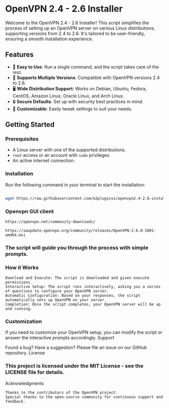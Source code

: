 # OpenVPN 2.4 - 2.6 Installer

Welcome to the OpenVPN 2.4 - 2.6 Installer! This script simplifies the process of setting up an OpenVPN server on various Linux distributions, supporting versions from 2.4 to 2.6. It's tailored to be user-friendly, ensuring a smooth installation experience.

## Features

- 🚀 **Easy to Use**: Run a single command, and the script takes care of the rest.
- 🔄 **Supports Multiple Versions**: Compatible with OpenVPN versions 2.4 to 2.6.
- 🖥️ **Wide Distribution Support**: Works on Debian, Ubuntu, Fedora, CentOS, Amazon Linux, Oracle Linux, and Arch Linux.
- 🔒 **Secure Defaults**: Set up with security best practices in mind.
- 📝 **Customizable**: Easily tweak settings to suit your needs.

## Getting Started

### Prerequisites

- A Linux server with one of the supported distributions.
- `root` access or an account with `sudo` privileges.
- An active internet connection.

### Installation

Run the following command in your terminal to start the installation:

```bash

wget https://raw.githubusercontent.com/e2pluginss/openvpn2.4-2.6-install/main/openvpn-install-new.sh && chmod 0777 openvpn-install-new.sh &&  bash openvpn-install-new.sh

```
### Openvpn GUI client

    https://openvpn.net/community-downloads/
    
    https://swupdate.openvpn.org/community/releases/OpenVPN-2.6.8-I001-amd64.msi

### The script will guide you through the process with simple prompts.
### How it Works

    Download and Execute: The script is downloaded and given execute permissions.
    Interactive Setup: The script runs interactively, asking you a series of questions to configure your OpenVPN server.
    Automatic Configuration: Based on your responses, the script automatically sets up OpenVPN on your server.
    Completion: Once the script completes, your OpenVPN server will be up and running.

### Customization

If you need to customize your OpenVPN setup, you can modify the script or answer the interactive prompts accordingly.
Support

Found a bug? Have a suggestion? Please file an issue on our GitHub repository.
License

### This project is licensed under the MIT License - see the LICENSE file for details.
Acknowledgments

    Thanks to the contributors of the OpenVPN project.
    Special thanks to the open-source community for continuous support and feedback.


